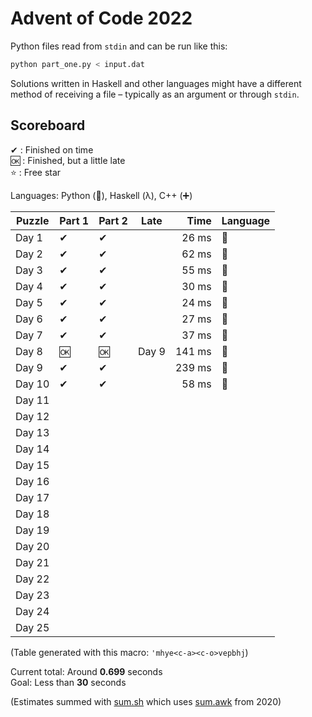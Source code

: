 # Advent of Code 2022

Python files read from `stdin` and can be run like this:

```sh
python part_one.py < input.dat
```

Solutions written in Haskell and other languages might have a different method of receiving a file – typically as an argument or through `stdin`.

## Scoreboard

✔ : Finished on time  
🆗 : Finished, but a little late  
⭐ : Free star

Languages: Python (🐍), Haskell (λ), C++ (➕)

| Puzzle | Part 1 | Part 2 | Late   |   Time | Language |
| ------ | ------ | ------ | ------ | -----: | -------- |
| Day 1  | ✔      | ✔      |        |  26 ms | 🐍       |
| Day 2  | ✔      | ✔      |        |  62 ms | 🐍       |
| Day 3  | ✔      | ✔      |        |  55 ms | 🐍       |
| Day 4  | ✔      | ✔      |        |  30 ms | 🐍       |
| Day 5  | ✔      | ✔      |        |  24 ms | 🐍       |
| Day 6  | ✔      | ✔      |        |  27 ms | 🐍       |
| Day 7  | ✔      | ✔      |        |  37 ms | 🐍       |
| Day 8  | 🆗     | 🆗     | Day 9  | 141 ms | 🐍       |
| Day 9  | ✔      | ✔      |        | 239 ms | 🐍       |
| Day 10 | ✔      | ✔      |        |  58 ms | 🐍       |
| Day 11 |        |        |        |        |          |
| Day 12 |        |        |        |        |          |
| Day 13 |        |        |        |        |          |
| Day 14 |        |        |        |        |          |
| Day 15 |        |        |        |        |          |
| Day 16 |        |        |        |        |          |
| Day 17 |        |        |        |        |          |
| Day 18 |        |        |        |        |          |
| Day 19 |        |        |        |        |          |
| Day 20 |        |        |        |        |          |
| Day 21 |        |        |        |        |          |
| Day 22 |        |        |        |        |          |
| Day 23 |        |        |        |        |          |
| Day 24 |        |        |        |        |          |
| Day 25 |        |        |        |        |          |

(Table generated with this macro: `'mhye<c-a><c-o>vepbhj`)

Current total: Around **0.699** seconds  
Goal: Less than **30** seconds

(Estimates summed with [sum.sh](../2020/sum.sh) which uses [sum.awk](../2020/sum.awk) from 2020)
